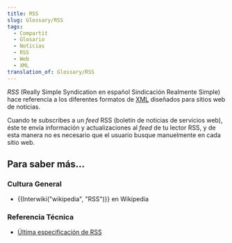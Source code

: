 ```yaml
---
title: RSS
slug: Glossary/RSS
tags:
  - Compartit
  - Glosario
  - Noticias
  - RSS
  - Web
  - XML
translation_of: Glossary/RSS
---
```


_RSS_ (Really Simple Syndication en español Sindicación Realmente Simple) hace referencia a los diferentes formatos de [XML](/es/docs/Glossary/XML) diseñados para sitios web de noticias.

Cuando te subscribes a un _feed_ RSS (boletín de noticias de servicios web), éste te envía información y actualizaciones al _feed_ de tu lector RSS, y de esta manera no es necesario que el usuario busque manuelmente en cada sitio web.

## Para saber más...

### Cultura General

- {{Interwiki("wikipedia", "RSS")}} en Wikipedia

### Referencia Técnica

- [Última especificación de RSS](http://www.rssboard.org/rss-specification)
